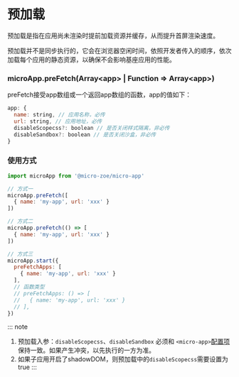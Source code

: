# 预加载

预加载是指在应用尚未渲染时提前加载资源并缓存，从而提升首屏渲染速度。

预加载并不是同步执行的，它会在浏览器空闲时间，依照开发者传入的顺序，依次加载每个应用的静态资源，以确保不会影响基座应用的性能。

### microApp.preFetch(Array\<app\> | Function => Array\<app\>)
preFetch接受app数组或一个返回app数组的函数，app的值如下：

```js
app: {
  name: string, // 应用名称，必传
  url: string, // 应用地址，必传
  disableScopecss?: boolean // 是否关闭样式隔离，非必传
  disableSandbox?: boolean // 是否关闭沙盒，非必传
}
```

### 使用方式
```js
import microApp from '@micro-zoe/micro-app'

// 方式一
microApp.preFetch([
  { name: 'my-app', url: 'xxx' }
])

// 方式二
microApp.preFetch(() => [
  { name: 'my-app', url: 'xxx' }
])

// 方式三
microApp.start({
  preFetchApps: [
    { name: 'my-app', url: 'xxx' }
  ],
  // 函数类型
  // preFetchApps: () => [
  //   { name: 'my-app', url: 'xxx' }
  // ],
})
```

::: note
1. 预加载入参：`disableScopecss`、`disableSandbox` 必须和 `<micro-app>`[配置项](./configure.md)保持一致。如果产生冲突，以先执行的一方为准。
2. 如果子应用开启了shadowDOM，则预加载中的`disableScopecss`需要设置为true
:::
